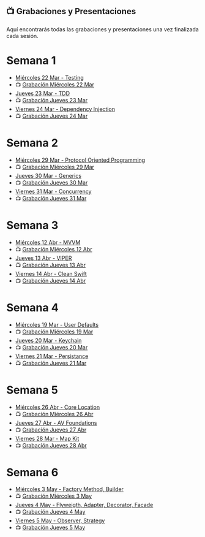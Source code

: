 ## 📺 Grabaciones y Presentaciones
Aquí encontrarás todas las grabaciones y presentaciones una vez finalizada cada sesión.

# Semana 1
- [Miércoles 22 Mar - Testing](https://drive.google.com/file/d/17HOE3KAZzFUbHKPlUaoS4VqZxt4iMtwK/view?usp=sharing)
- 📺 [Grabación Miércoles 22 Mar](https://drive.google.com/file/d/1CcFd5B7lqeGqOlBtFbodDB58iYIv-cdr/view?usp=sharing)
- [Jueves 23 Mar - TDD](https://drive.google.com/file/d/1mzuUlN7WyIcp6uRlX40gU7mjI2MSh2yI/view?usp=sharing)
- 📺 [Grabación Jueves 23 Mar](https://drive.google.com/file/d/1707r1ujvatJ4IJDoxBIDVd0BNVRzCcAs/view?usp=sharing)
- [Viernes 24 Mar - Dependency Injection](https://drive.google.com/file/d/1dU4zhfGfJ65JJ6nvfXeEv4RNXFWWBWCF/view?usp=sharing)
- 📺 [Grabación Jueves 24 Mar](https://drive.google.com/file/d/1fxViuH3R69bJYC_VILYdyoYAVk1GxdTA/view?usp=sharing)

# Semana 2
- [Miércoles 29 Mar - Protocol Oriented Programming](https://drive.google.com/file/d/1o9IxMBfsQcbjSqXb49CcLEu93jLWD7kO/view?usp=sharing)
- 📺 [Grabación Miércoles 29 Mar](https://drive.google.com/file/d/1_46vPp9GsqkVZct4p3b5JFErKFWqUf55/view?usp=sharing)
- [Jueves 30 Mar - Generics](https://drive.google.com/file/d/1V0g1JDkAh_0vM51UZDqlyJlOrQIs6HSw/view?usp=sharing)
- 📺 [Grabación Jueves 30 Mar](https://drive.google.com/file/d/147oEKlJkLB-7yyiOLSr9u8Jfya2XKfJG/view?usp=sharing)
- [Viernes 31 Mar - Concurrency](https://drive.google.com/file/d/1GbcXmxyZnIDjsG58cLoVHgGTqtQkMp6U/view?usp=sharing)
- 📺 [Grabación Jueves 31 Mar](https://drive.google.com/file/d/1gF2DRh_0io8A3rHEaiFjQGa_oteg0Te2/view?usp=sharing)

# Semana 3
- [Miércoles 12 Abr - MVVM](https://drive.google.com/file/d/1XCm5V5X463yy2QIO8nWA8dCvRsLaItnX/view?usp=sharing)
- 📺 [Grabación Miércoles 12 Abr](https://drive.google.com/file/d/16aWIUv14BBSrcBqGM_cOAC5ciozaXZMe/view?usp=sharing)
- [Jueves 13 Abr - VIPER](https://drive.google.com/file/d/1wck1PwTWU-DM4KV9DKnMda9EVX7UqEpr/view?usp=sharing)
- 📺 [Grabación Jueves 13 Abr](https://drive.google.com/file/d/1UtUZJICmev1nz60jgKXNgLe-SsTFj1YD/view?usp=sharing)
- [Viernes 14 Abr - Clean Swift](https://drive.google.com/file/d/1O1NCM_VMvUjDvCwkFRjWaXJ61fi8GMEU/view?usp=sharing)
- 📺 [Grabación Jueves 14 Abr](https://drive.google.com/file/d/10IC_cpvem6JSyzBs1GDBVpHR07-Xa5Zo/view?usp=sharing)

# Semana 4
- [Miércoles 19 Mar - User Defaults](https://drive.google.com/file/d/1ZvPayNErQIjNe9NQiQ3fxfsldwjZKAcS/view?usp=sharing)
- 📺 [Grabación Miércoles 19 Mar](https://drive.google.com/file/d/1KY0LjNmwXgo2QkbH0FGbrSjw17MSokMc/view?usp=sharing)
- [Jueves 20 Mar - Keychain](https://drive.google.com/file/d/1uHUCupRyd4xR2goPdHYisje_8Bq57cah/view?usp=sharing)
- 📺 [Grabación Jueves 20 Mar](https://drive.google.com/file/d/1p0NorxnUzozeI9XZ2cFYW7J1Zmr2mYsA/view?usp=sharing)
- [Viernes 21 Mar - Persistance](https://drive.google.com/file/d/1UjugYVIc53bNT9-F54Fyl0cmSvZ_xaIb/view?usp=sharing)
- 📺 [Grabación Jueves 21 Mar](https://drive.google.com/file/d/1d3EiLFyo75fuRAWjDmIFUbMsFhsRvF4n/view?usp=sharing)

# Semana 5
- [Miércoles 26 Abr - Core Location](https://drive.google.com/file/d/1MStQKurBrTp_lbyy5WRGfDdPWCFB9Rf8/view?usp=share_link)
- 📺 [Grabación Miércoles 26 Abr](https://drive.google.com/file/d/1WBV-R7CIDghUNEI8rFH1crOPqddoQTee/view?usp=sharing)
- [Jueves 27 Abr - AV Foundations](https://drive.google.com/file/d/1Jsb_E9z7yxVmN7n8-HQPllOwXxHNL-g9/view?usp=sharing)
- 📺 [Grabación Jueves 27 Abr](https://drive.google.com/file/d/1mRUI87rpYsCXnI_WsJk8O14P1iOSNPhF/view?usp=sharing)
- [Viernes 28 Mar - Map Kit](https://drive.google.com/file/d/1UqzcZVHsbruEzYpfRdQSAV1ZBdmOlfhL/view?usp=sharing)
- 📺 [Grabación Jueves 28 Abr](https://drive.google.com/file/d/1v5r0qKqqk13bX8Fy0qI79ZjMnzQ-NgIN/view?usp=sharing)

# Semana 6
- [Miércoles 3 May - Factory Method, Builder](https://drive.google.com/file/d/1SoedhlHseofw4CYhCBJ_hpyEbpV3Y1xO/view?usp=sharing)
- 📺 [Grabación Miércoles 3 May](https://drive.google.com/file/d/1uPeHx3IiayrofJ0zqZl5iCYogF0ZXg4N/view?usp=sharing)
- [Jueves 4 May - Flyweigth, Adapter, Decorator, Facade](https://drive.google.com/file/d/1Q9jvzK0saCJkHkYlDpUHbZO3bNhene_N/view?usp=sharing)
- 📺 [Grabación Jueves 4 May](https://drive.google.com/file/d/1NAPH7zhU3TJnybvJ3Z576TkrWdLJPqRE/view?usp=sharing)
- [Viernes 5 May - Observer, Strategy](https://drive.google.com/file/d/1eQN7A7dZBFbcJ65wTHjEqPfiodIlAW0J/view?usp=sharing)
- 📺 [Grabación Jueves 5 May](https://drive.google.com/file/d/1H8vfwINN4g93_GT4L8bHZULX7Gpj2nmM/view?usp=sharing)

